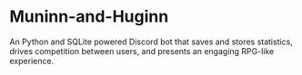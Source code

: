 # Muninn-and-Huginn
An Python and SQLite powered Discord bot that saves and stores statistics, drives competition between users, and presents an engaging RPG-like experience.
